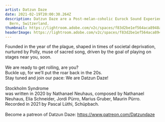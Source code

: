```yaml
---
artist: Datzun Daze
date: 2021-02-19T20:00:30.264Z
description: Datzun Daze are a Post-melan-coholic Eurock Sound Experience out of
  Bern, Switzerland.
thumbnail: https://lightroom.adobe.com/v2c/spaces/f83d2be1ef564aca8948ab0677e2559d/assets/6d6559d4539649878828fce7de006bbc/revisions/b41e5aefbdc26324be6b7956ca048a0a/renditions/11cd5c57b5457007a3c1bf2f894317f4
headerImage: https://lightroom.adobe.com/v2c/spaces/f83d2be1ef564aca8948ab0677e2559d/assets/6d6559d4539649878828fce7de006bbc/revisions/b41e5aefbdc26324be6b7956ca048a0a/renditions/11cd5c57b5457007a3c1bf2f894317f4
---
```

<!--StartFragment-->

Founded in the year of the plague, shaped in times of societal deprivation, nurtured by Polly, muse of sacred song, driven by the goal of playing on stages near you, soon.\
\
We are ready to get rolling, are you?\
Buckle up, for we’ll put the roar back in the 20s.\
Stay tuned and join our pace: We are Datzun Daze!\
\
Stockholm Syndrome\
was written in 2020 by Nathanael Neuhaus, composed by Nathanael Neuhaus, Elia Schneider, Jordi Pürro, Marius Gruber, Maurin Pürro. Recorded in 2021 by Pascal Lüthi, Schüpbach.\
\
Become a patreon of Datzun Daze: https://www.patreon.com/Datzundaze

<!--EndFragment-->